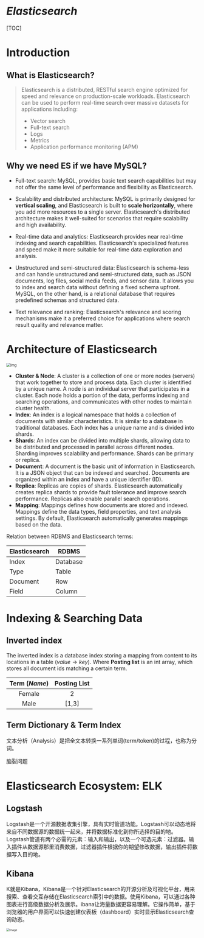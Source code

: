 # $Elasticsearch$

[TOC]

# Introduction

## What is Elasticsearch?

> Elasticsearch is a distributed, RESTful search engine optimized for speed and relevance on production-scale workloads. Elasticsearch can be used to perform real-time search over massive datasets for applications including:
> - Vector search
> - Full-text search
> - Logs
> - Metrics
> - Application performance monitoring (APM)

## Why we need ES if we have MySQL?

- Full-text search: MySQL, provides basic text search capabilities but may not offer the same level of performance and flexibility as Elasticsearch.

- Scalability and distributed architecture: MySQL is primarily designed for **vertical scaling**, and Elasticsearch is built to **scale horizontally**, where you add more resources to a single server. Elasticsearch's distributed architecture makes it well-suited for scenarios that require scalability and high availability. 

- Real-time data and analytics: Elasticsearch provides near real-time indexing and search capabilities. Elasticsearch's specialized features and speed make it more suitable for real-time data exploration and analysis.

- Unstructured and semi-structured data: Elasticsearch is schema-less and can handle unstructured and semi-structured data, such as JSON documents, log files, social media feeds, and sensor data. It allows you to index and search data without defining a fixed schema upfront. MySQL, on the other hand, is a relational database that requires predefined schemas and structured data.

- Text relevance and ranking: Elasticsearch's relevance and scoring mechanisms make it a preferred choice for applications where search result quality and relevance matter.

# Architecture of Elasticsearch 

<img src="assets/word-image-141.png" alt="img" style="zoom: 67%;" />

- **Cluster & Node**: A cluster is a collection of one or more nodes (servers) that work together to store and process data. Each cluster is identified by a unique name. A node is an individual server that participates in a cluster. Each node holds a portion of the data, performs indexing and searching operations, and communicates with other nodes to maintain cluster health.
- **Index**: An index is a logical namespace that holds a collection of documents with similar characteristics. It is similar to a database in traditional databases. Each index has a unique name and is divided into shards.
- **Shards**: An index can be divided into multiple shards, allowing data to be distributed and processed in parallel across different nodes. Sharding improves scalability and performance. Shards can be primary or replica.
- **Document**: A document is the basic unit of information in Elasticsearch. It is a JSON object that can be indexed and searched. Documents are organized within an index and have a unique identifier (ID).
- **Replica**: Replicas are copies of shards. Elasticsearch automatically creates replica shards to provide fault tolerance and improve search performance. Replicas also enable parallel search operations.
- **Mapping**: Mappings defines how documents are stored and indexed. Mappings define the data types, field properties, and text analysis settings. By default, Elasticsearch automatically generates mappings based on the data.



Relation between RDBMS and Elasticsearch terms:

| Elasticsearch | RDBMS    |
| ------------- | -------- |
| Index         | Database |
| Type          | Table    |
| Document      | Row      |
| Field         | Column   |



# Indexing & Searching Data

## Inverted index

The inverted index is a database index storing a mapping from content to its locations in a table ($value \to key$). Where **Posting list** is an int array, which stores all document ids matching a certain term.

| Term (*Name*) | Posting List |
| :---: | :---: |
| Female | 2 |
| Male | [1,3] |

## Term Dictionary & Term Index

文本分析（Analysis）是把全文本转换一系列单词(term/token)的过程，也称为分词。

脑裂问题

# Elasticsearch Ecosystem: ELK

## Logstash

Logstash是一个开源数据收集引擎，具有实时管道功能。Logstash可以动态地将来自不同数据源的数据统一起来，并将数据标准化到你所选择的目的地。Logstash管道有两个必需的元素：输入和输出，以及一个可选元素：过滤器。输入插件从数据源那里消费数据，过滤器插件根据你的期望修改数据，输出插件将数据写入目的地。

## Kibana

K就是Kibana，Kibana是一个针对Elasticsearch的开源分析及可视化平台，用来搜索、查看交互存储在Elasticsearch索引中的数据。使用Kibana，可以通过各种图表进行高级数据分析及展示。ibana让海量数据更容易理解。它操作简单，基于浏览器的用户界面可以快速创建仪表板（dashboard）实时显示Elasticsearch查询动态。

<img src="assets/640-1689313318794-5.jpeg" alt="Image" style="zoom: 50%;" />

